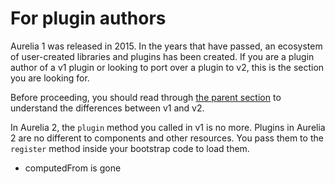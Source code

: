 # For plugin authors

Aurelia 1 was released in 2015. In the years that have passed, an ecosystem of user-created libraries and plugins has been created. If you are a plugin author of a v1 plugin or looking to port over a plugin to v2, this is the section you are looking for.

Before proceeding, you should read through [the parent section](./) to understand the differences between v1 and v2.

In Aurelia 2, the `plugin` method you called in v1 is no more. Plugins in Aurelia 2 are no different to components and other resources. You pass them to the `register` method inside your bootstrap code to load them.

* computedFrom is gone
